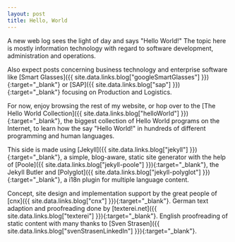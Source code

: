 ```yaml
---
layout: post
title: Hello, World
---
```


A new web log sees the light of day and says "Hello World!" The topic here is mostly information technology with regard to software development, administration and operations.

Also expect posts concerning business technology and enterprise software like [Smart Glasses]({{ site.data.links.blog["googleSmartGlasses"] }}){:target="_blank"} or [SAP]({{ site.data.links.blog["sap"] }}){:target="_blank"} focusing on Production and Logistics. 

For now, enjoy browsing the rest of my website, or hop over to the [The Hello World Collection]({{ site.data.links.blog["helloWorld"] }}){:target="_blank"}, the biggest collection of Hello World programs on the Internet, to learn how the say "Hello World!" in hundreds of different programming and human languages.

This side is made using [Jekyll]({{ site.data.links.blog["jekyll"] }}){:target="_blank"}, a simple, blog-aware, static site generator with the help of [Poole]({{ site.data.links.blog["jekyll-poole"] }}){:target="_blank"}, the Jekyll Butler and [Polyglot]({{ site.data.links.blog["jekyll-polyglot"] }}){:target="_blank"}, a i18n plugin for multiple language content.

Concept, site design and implementation support by the great people of [cnx]({{ site.data.links.blog["cnx"] }}){:target="_blank"}. German text adaption and proofreading done by [texterei.net]({{ site.data.links.blog["texterei"] }}){:target="_blank"}. English proofreading of static content with many thanks to [Sven Strasen]({{ site.data.links.blog["svenStrasenLinkedIn"] }}){:target="_blank"}.
